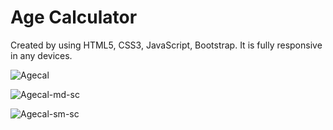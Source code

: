 # Age Calculator

Created by using HTML5, CSS3, JavaScript, Bootstrap. It is fully responsive in any devices.


![Agecal](https://github.com/Jayakarjjjjjjjjjj/Age_Cal/assets/110006483/039fca8d-6788-4c18-a7c7-b7535da8d5bf)


![Agecal-md-sc](https://github.com/Jayakarjjjjjjjjjj/Age_Cal/assets/110006483/551b1c05-18d9-470e-aaeb-b6dd22709c9f)


![Agecal-sm-sc](https://github.com/Jayakarjjjjjjjjjj/Age_Cal/assets/110006483/79e25662-129d-4893-99c8-7ebfd1fbf350)
